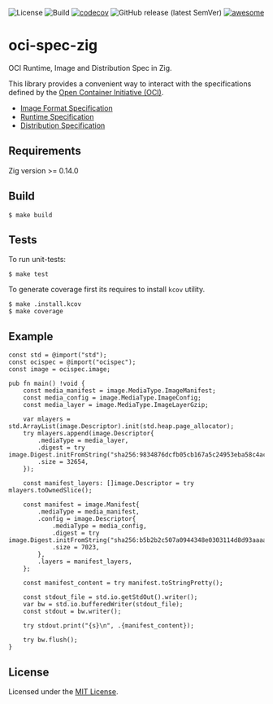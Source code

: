![License](https://img.shields.io/badge/license-MIT-blue)
![Build](https://github.com/navidys/oci-spec-zig/workflows/build/badge.svg)
[![codecov](https://codecov.io/gh/navidys/oci-spec-zig/branch/main/graph/badge.svg)](https://codecov.io/gh/navidys/oci-spec-zig)
![GitHub release (latest SemVer)](https://img.shields.io/github/v/release/navidys/oci-spec-zig)
[![awesome](https://awesome.re/mentioned-badge.svg)](https://github.com/zigcc/awesome-zig)

# oci-spec-zig
OCI Runtime, Image and Distribution Spec in Zig.

This library provides a convenient way to interact with the specifications defined by the [Open Container Initiative (OCI)](https://opencontainers.org).

- [Image Format Specification](https://github.com/opencontainers/image-spec/blob/main/spec.md)
- [Runtime Specification](https://github.com/opencontainers/runtime-spec/blob/master/spec.md)
- [Distribution Specification](https://github.com/opencontainers/distribution-spec/blob/main/spec.md)

## Requirements

Zig version >= 0.14.0

## Build

```
$ make build
```

## Tests

To run unit-tests:

```shell
$ make test
```

To generate coverage first its requires to install `kcov` utility.

```shell
$ make .install.kcov
$ make coverage
```

## Example

```shell
const std = @import("std");
const ocispec = @import("ocispec");
const image = ocispec.image;

pub fn main() !void {
    const media_manifest = image.MediaType.ImageManifest;
    const media_config = image.MediaType.ImageConfig;
    const media_layer = image.MediaType.ImageLayerGzip;

    var mlayers = std.ArrayList(image.Descriptor).init(std.heap.page_allocator);
    try mlayers.append(image.Descriptor{
        .mediaType = media_layer,
        .digest = try image.Digest.initFromString("sha256:9834876dcfb05cb167a5c24953eba58c4ac89b1adf57f28f2f9d09af107ee8f"),
        .size = 32654,
    });

    const manifest_layers: []image.Descriptor = try mlayers.toOwnedSlice();

    const manifest = image.Manifest{
        .mediaType = media_manifest,
        .config = image.Descriptor{
            .mediaType = media_config,
            .digest = try image.Digest.initFromString("sha256:b5b2b2c507a0944348e0303114d8d93aaaa081732b86451d9bce1f432a537bc7"),
            .size = 7023,
        },
        .layers = manifest_layers,
    };

    const manifest_content = try manifest.toStringPretty();

    const stdout_file = std.io.getStdOut().writer();
    var bw = std.io.bufferedWriter(stdout_file);
    const stdout = bw.writer();

    try stdout.print("{s}\n", .{manifest_content});

    try bw.flush();
}
```

## License
Licensed under the [MIT License](https://github.com/navidys/oci-spec-zig/blob/main/LICENSE).
